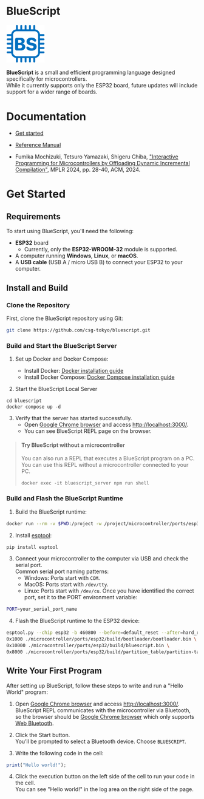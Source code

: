 # BlueScript

<img src="./logo/bluescript.png" width="20%">

**BlueScript** is a small and efficient programming language designed specifically for microcontrollers.  
While it currently supports only the ESP32 board, future updates will include support for a wider range of boards.

# Documentation
- [Get started](https://github.com/csg-tokyo/bluescript/wiki)
- [Reference Manual](https://github.com/csg-tokyo/bluescript/wiki/Reference)

- Fumika Mochizuki, Tetsuro Yamazaki, Shigeru Chiba, ["Interactive Programming for Microcontrollers by Offloading Dynamic Incremental Compilation"](https://dl.acm.org/doi/10.1145/3679007.3685062), MPLR 2024, pp. 28-40, ACM, 2024.

# Get Started

## Requirements
To start using BlueScript, you'll need the following:
- **ESP32** board
    - Currently, only the **ESP32-WROOM-32** module is supported.
- A computer running **Windows**, **Linux**, or **macOS**.
- A **USB cable** (USB A / micro USB B) to connect your ESP32 to your computer.

## Install and Build

### Clone the Repository
First, clone the BlueScript repository using Git:

```bash
git clone https://github.com/csg-tokyo/bluescript.git
```

### Build and Start the BlueScript Server

1. Set up Docker and Docker Compose:
    - Install Docker: [Docker installation guide](https://docs.docker.com/get-docker/)
    - Install Docker Compose: [Docker Compose installation guide](https://docs.docker.com/compose/install/)

2. Start the BlueScript Local Server
```
cd bluescript
docker compose up -d
```

3. Verify that the server has started successfully.
    - Open [Google Chrome browser](https://www.google.com/chrome/) and access [http://localhost:3000/](http://localhost:3000/).  
    - You can see BlueScript REPL page on the browser.

> #### Try BlueScript without a microcontroller
>    You can also run a REPL that executes a BlueScript program on a PC.  You can use this REPL without a microcontroller connected to your PC.
>    ```
>    docker exec -it bluescript_server npm run shell
>    ```

### Build and Flash the BlueScript Runtime  

1. Build the BlueScript runtime:
```bash
docker run --rm -v $PWD:/project -w /project/microcontroller/ports/esp32 -u $UID -e HOME=/tmp espressif/idf:release-v5.0 idf.py build
```

2. Install [esptool](https://docs.espressif.com/projects/esptool/en/latest/esp32/):
```bash
pip install esptool
```

3. Connect your microcontroller to the computer via USB and check the serial port.  
Common serial port naming patterns:
    * Windows: Ports start with `COM`.
    * MacOS: Ports start with `/dev/tty`.
    * Linux: Ports start with `/dev/cu`.
Once you have identified the correct port, set it to the PORT environment variable:
```bash
PORT=your_serial_port_name
```

4. Flash the BlueScript runtime to the ESP32 device:
```bash
esptool.py --chip esp32 -b 460800 --before=default_reset --after=hard_reset write_flash --flash_mode dio --flash_freq 40m --flash_size 4MB \
0x1000 ./microcontroller/ports/esp32/build/bootloader/bootloader.bin \
0x10000 ./microcontroller/ports/esp32/build/bluescript.bin \
0x8000 ./microcontroller/ports/esp32/build/partition_table/partition-table.bin
```


## Write Your First Program
After setting up BlueScript, follow these steps to write and run a "Hello World" program:

1. Open [Google Chrome browser](https://www.google.com/chrome/) and access [http://localhost:3000/](http://localhost:3000/).  
  BlueScript REPL communicates with the microcontroller via Bluetooth, so the browser should be [Google Chrome browser](https://www.google.com/chrome/) which only supports [Web Bluetooth](https://developer.mozilla.org/ja/docs/Web/API/Web_Bluetooth_API). 

2. Click the Start button.  
  You’ll be prompted to select a Bluetooth device. Choose `BLUESCRIPT`.  

3. Write the following code in the cell:
```typescript
print("Hello world!");
```

4. Click the execution button on the left side of the cell to run your code in the cell.  
  You can see "Hello world!" in the log area on the right side of the page.

